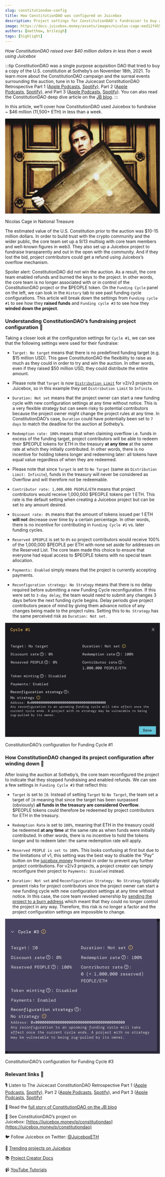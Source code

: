 ```yaml
---
slug: constitutiondao-config
title: How ConstitutionDAO was configured on Juicebox
description: Project settings for ConstitutionDAO's fundraiser to buy an original copy of the U.S. Constitution.
image: https://docs.juicebox.money/assets/images/nicolas-cage-eed12f4556a5c950c8d60e432d50d898.webp
authors: [matthew, brileigh]
tags: [highlight]
---
```

*How ConstitutionDAO raised over $40 million dollars in less than a week using Juicebox*

:::tip
ConstitutionDAO was a single purpose acquisition DAO that tried to buy a copy of the U.S. constitution at Sotheby’s on November 18th, 2021. To learn more about the ConstitutionDAO campaign and the surreal events surrounding the auction, tune in to The Juicecast ConstitutionDAO Retrospective Part 1 ([Apple Podcasts](https://podcasts.apple.com/us/podcast/ep-15-constitutiondao-retrospective-pt-1/id1623504302?i=1000586607104), [Spotify](https://open.spotify.com/episode/5Egxvl792OvtYLO6Cw3ADG)), Part 2 ([Apple Podcasts](https://podcasts.apple.com/us/podcast/ep-16-constitutiondao-retrospective-pt-2/id1623504302?i=1000588377648), [Spotify](https://open.spotify.com/episode/4CHE52PyXKInL4QvmdcYgh)), and Part 3 ([Apple Podcasts](https://podcasts.apple.com/us/podcast/ep-17-peopledao-and-the-constitutiondao2-campaign-to/id1623504302?i=1000589496263), [Spotify](https://open.spotify.com/episode/5GkAxq5JC3VIbUwfvAoaNf)). You can also read the ConstitutionDAO deep dive article on the [JB blog](https://docs.juicebox.money/blog/2022-12-13-constitutiondao/).
:::

In this article, we’ll cover how ConstitutionDAO used Juicebox to fundraise ~ $46 million (11,500+ ETH) in less than a week.

![Nicolas Cage in National Treasure](nicolas-cage.webp)

<p class="subtitle">Nicolas Cage in National Treasure</p>

The estimated value of the U.S. Constitution prior to the auction was $10-15 million dollars. In order to build trust with the crypto community and the wider public, the core team set up a 9/13 multisig with core team members and well-known figures in web3. They also set up a Juicebox project to fundraise transparently and out in the open with the community. And if they lost the bid, project contributors could get a refund using Juicebox’s overflow mechanism.

Spoiler alert: ConstitutionDAO did not win the auction. As a result, the core team enabled refunds and burned the keys to the project. In other words, the core team is no longer associated with or in control of the ConstitutionDAO project or the $PEOPLE token. On the `Funding Cycle` panel on the left, we can look in the `History` tab to see past funding cycle configurations. This article will break down the settings from `Funding cycle #1` to see how they **raised funds** and `Funding cycle #3` to see how they **winded down the project**.

### Understanding ConstitutionDAO’s fundraising project configuration 🔎

Taking a closer look at the configuration settings for `Cycle #1`, we can see that the following settings were used for their fundraise:

- `Target: No target` means that there is no predefined funding target (e.g. $15 million USD). This gave ConstitutionDAO the flexibility to raise as much as they could in order to try and win the auction. In other words, even if they raised $50 million USD, they could distribute the entire amount.

- Please note that `Target` is now [`Distribution Limit`](https://docs.juicebox.money/dev/v3/learn/overview#distribution-limit) for v2/v3 projects on Juicebox, so in this example they set `Distribution Limit` to `Infinite`.

- `Duration: Not set` means that the project owner can start a new funding cycle with new configuration settings at any time without notice. This is a very flexible strategy but can seem risky to potential contributors because the project owner might change the project rules at any time. In ConstitutionDAO’s case, `Duration` could have potentially been set to `7 days` to match the deadline for the auction at Sotheby’s.

- `Redemption rate: 100%` means that when claiming overflow i.e. funds in excess of the funding target, project contributors will be able to redeem their $PEOPLE tokens for ETH in the treasury **at any time** at the same rate at which they initially contributed. In other words, there is no incentive for holding tokens longer and redeeming later: all tokens have equal value regardless of when they are redeemed.

- Please note that since `Target` is set to `No Target` (same as `Distribution Limit: Infinite`), funds in the treasury will never be considered as Overflow and will therefore not be redeemable.

- `Contributor rate: 1,000,000 PEOPLE/ETH` means that project contributors would receive 1,000,000 $PEOPLE tokens per 1 ETH. This rate is the default setting when creating a Juicebox project but can be set to any amount desired.

- `Discount rate: 0%` means that the amount of tokens issued per 1 ETH **will not** decrease over time by a certain percentage. In other words, there is no incentive for contributing in `Funding Cycle #1` vs. later funding cycles.

- `Reserved $PEOPLE` is set to `0%` so project contributors would receive 100% of the 1,000,000 $PEOPLE per ETH with none set aside for addresses on the Reserved List. The core team made this choice to ensure that everyone had equal access to $PEOPLE tokens with no special team allocation.

- `Payments: Enabled` simply means that the project is currently accepting payments.

- `Reconfiguration strategy: No Strategy` means that there is no delay required before submitting a new Funding Cycle reconfiguration. If this were set to `3-day delay`, the team would need to submit any changes 3 days before the next funding cycle begins. Delay periods give project contributors peace of mind by giving them advance notice of any changes being made to the project rules. Setting this to `No Strategy` has the same perceived risk as `Duration: Not set`.

![ConstitutionDAO’s configuration for Funding Cycle #1](cycle-1.webp)

<p class="subtitle">ConstitutionDAO’s configuration for Funding Cycle #1</p>

### How ConstitutionDAO changed its project configuration after winding down 🤝

After losing the auction at Sotheby’s, the core team reconfigured the project to indicate that they stopped fundraising and enabled refunds. We can see a few settings in `Funding Cycle #3` that reflect this:

- `Target` is set to `Ξ0`. Instead of setting `Target` to `No Target`, the team set a target of `Ξ0` meaning that since the target has been surpassed (obviously) **all funds in the treasury are considered Overflow**. $PEOPLE tokens could therefore be redeemed by project contributors for ETH in the treasury.

- `Redemption Rate` is set to `100%`, meaning that ETH in the treasury could be redeemed **at any time** at the same rate as when funds were initially contributed. In other words, there is no incentive to hold the tokens longer and to redeem later: the same redemption rate will apply.

- `Reserved PEOPLE is set to 100%`. This looks confusing at first but due to the limitations of v1, this setting was the best way to disable the “Pay” button on the [juicebox.money](http://juicebox.money) frontend in order to prevent any further project contributions. For v2/v3 projects, a project creator can simply reconfigure their project to `Payments: Disabled` instead.

- `Duration: Not set` and `Reconfiguration Strategy: No Strategy` typically present risks for project contributors since the project owner can start a new funding cycle with new configuration settings at any time without notice. In this case, the core team revoked ownership by [sending the project to a burn address](https://etherscan.io/tx/0x466d625525932a6725f61398a4da227c39ac909a77c5844d0bc8a222ee465311) which meant that they could no longer control the project in any way. Therefore, this risk is no longer a factor and the project configuration settings are impossible to change.

![ConstitutionDAO’s configuration for Funding Cycle #3](cycle-3.webp)

<p class="subtitle">ConstitutionDAO’s configuration for Funding Cycle #3</p>

### Relevant links 🔗

🎙️ Listen to The Juicecast ConstitutionDAO Retrospective Part 1 ([Apple Podcasts](https://podcasts.apple.com/us/podcast/ep-15-constitutiondao-retrospective-pt-1/id1623504302?i=1000586607104), [Spotify](https://open.spotify.com/episode/5Egxvl792OvtYLO6Cw3ADG)), Part 2 ([Apple Podcasts](https://podcasts.apple.com/us/podcast/ep-16-constitutiondao-retrospective-pt-2/id1623504302?i=1000588377648), [Spotify](https://open.spotify.com/episode/4CHE52PyXKInL4QvmdcYgh)), and Part 3 ([Apple Podcasts](https://podcasts.apple.com/us/podcast/ep-17-peopledao-and-the-constitutiondao2-campaign-to/id1623504302?i=1000589496263), [Spotify](https://open.spotify.com/episode/5GkAxq5JC3VIbUwfvAoaNf))

📙 Read the [full story of ConstitutionDAO on the JB blog](https://docs.juicebox.money/blog/2022-12-13-constitutiondao/)

🧃 See ConstitutionDAO’s project on Juicebox: [https://juicebox.money/p/constitutiondao](https://juicebox.money/p/constitutiondao)

🐦 Follow Juicebox on Twitter: [@JuiceboxETH](https://twitter.com/juiceboxETH)

🚀 [Trending projects on Juicebox](https://juicebox.money/projects)

📚 [Project Creator Docs](https://docs.juicebox.money/user/)

📹 [YouTube Tutorials](https://www.youtube.com/c/JuiceboxDAO)
